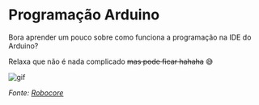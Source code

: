 # Programação Arduino
Bora aprender um pouco sobre como funciona a programação na IDE do Arduino? 

Relaxa que não é nada complicado ~~mas pode ficar hahaha~~ :sweat_smile:

![gif](https://s3-sa-east-1.amazonaws.com/robocore-tutoriais/177/gif_LP.gif) 

_Fonte: [Robocore](https://www.robocore.net/)_

